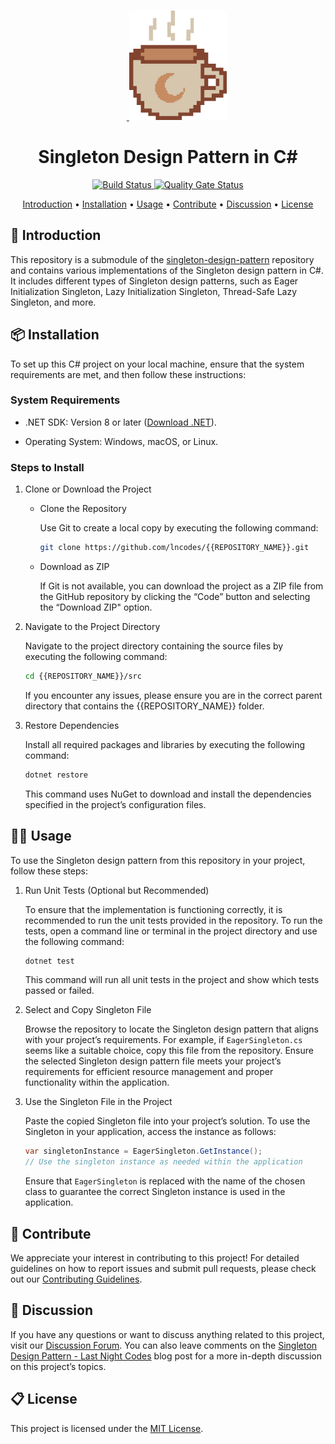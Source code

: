 <br>
<p align="center">
  &nbsp;&nbsp;&nbsp;&nbsp;&nbsp;&nbsp;&nbsp;<a href="https://lncodes.com">
    <img src="https://github.com/lncodes/docs/blob/main/assets/animations/lncodes-logo-animation.gif" height="175" alt="Last Night Codes Logo">
  </a>
</p>

<h1 align="center">Singleton Design Pattern in C#</h1>
<p align="center">
  <a href="{{REPOSITORY_URL}}/actions/workflows/build-and-test-dotnet.yml">
      <img src="{{REPOSITORY_URL}}/actions/workflows/build-and-test-dotnet.yml/badge.svg" alt="Build Status">
  </a>
  <a href="https://sonarcloud.io/dashboard?id=lncodes_{{REPOSITORY_NAME}}">
      <img src="https://sonarcloud.io/api/project_badges/measure?project=lncodes_{{REPOSITORY_NAME}}&metric=alert_status" alt="Quality Gate Status">
  </a>
</p>

<p align="center">
  <a href="#introduction">Introduction</a> •
  <a href="#installation">Installation</a> •
  <a href="#usage">Usage</a> •
  <a href="#contribute">Contribute</a> •
  <a href="#discussion">Discussion</a> •
  <a href="#license">License</a>
</p>

<h2 id="introduction">🌟 Introduction</h2>

This repository is a submodule of the [singleton-design-pattern](https://github.com/lncodes/singleton-design-pattern) repository and contains various implementations of the Singleton design pattern in C#. It includes different types of Singleton design patterns, such as Eager Initialization Singleton, Lazy Initialization Singleton, Thread-Safe Lazy Singleton, and more.

<h2 id="installation">📦 Installation</h2>

To set up this C# project on your local machine, ensure that the system requirements are met, and then follow these instructions:

<h3>System Requirements</h3>

- .NET SDK: Version 8 or later ([Download .NET](https://dotnet.microsoft.com/en-us/download)).

- Operating System: Windows, macOS, or Linux.

<h3>Steps to Install</h3>

1. Clone or Download the Project

    - Clone the Repository
    
      Use Git to create a local copy by executing the following command:

      ```bash
      git clone https://github.com/lncodes/{{REPOSITORY_NAME}}.git
      ```

    - Download as ZIP

      If Git is not available, you can download the project as a ZIP file from the GitHub repository by clicking the “Code” button and selecting the “Download ZIP" option.

2. Navigate to the Project Directory

    Navigate to the project directory containing the source files by executing the following command:

    ```bash
    cd {{REPOSITORY_NAME}}/src
    ```

    If you encounter any issues, please ensure you are in the correct parent directory that contains the {{REPOSITORY_NAME}} folder.
    
3. Restore Dependencies

    Install all required packages and libraries by executing the following command:

    ```bash
    dotnet restore
    ```

    This command uses NuGet to download and install the dependencies specified in the project’s configuration files.

<h2 id="usage">🧑‍💻 Usage</h2>

To use the Singleton design pattern from this repository in your project, follow these steps:

1. Run Unit Tests (Optional but Recommended)

    To ensure that the implementation is functioning correctly, it is recommended to run the unit tests provided in the repository. To run the tests, open a command line or terminal in the project directory and use the following command:

      ```bash 
      dotnet test
      ```

    This command will run all unit tests in the project and show which tests passed or failed.

2. Select and Copy Singleton File

    Browse the repository to locate the Singleton design pattern that aligns with your project’s requirements. For example, if `EagerSingleton.cs` seems like a suitable choice, copy this file from the repository. Ensure the selected Singleton design pattern file meets your project’s requirements for efficient resource management and proper functionality within the application.

3. Use the Singleton File in the Project

    Paste the copied Singleton file into your project’s solution. To use the Singleton in your application, access the instance as follows:

    ```csharp
    var singletonInstance = EagerSingleton.GetInstance();
    // Use the singleton instance as needed within the application
    ```

    Ensure that `EagerSingleton` is replaced with the name of the chosen class to guarantee the correct Singleton instance is used in the application.

<h2 id="contribute">🤝 Contribute</h2>

We appreciate your interest in contributing to this project! For detailed guidelines on how to report issues and submit pull requests, please check out our [Contributing Guidelines](CONTRIBUTING.md).

<h2 id="discussion">💬 Discussion</h2>

If you have any questions or want to discuss anything related to this project, visit our [Discussion Forum]({{REPOSITORY_URL}}/discussions). You can also leave comments on the [Singleton Design Pattern - Last Night Codes](https://lncodes.com/singleton-design-pattern/) blog post for a more in-depth discussion on this project’s topics.

<h2 id="license"> 📋 License</h2>

This project is licensed under the [MIT License](../LICENSE).<br>